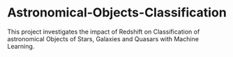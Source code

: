 # Astronomical-Objects-Classification
This project investigates the impact of Redshift on Classification of astronomical Objects of Stars, Galaxies and Quasars with Machine Learning.
